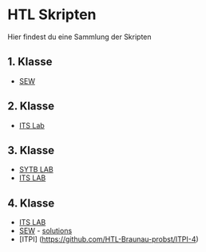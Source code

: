 # HTL Skripten

Hier findest du eine Sammlung der Skripten

## 1. Klasse
- [SEW](https://github.com/HTL-Braunau-probst/SEW-1)

## 2. Klasse
- [ITS Lab](https://github.com/HTL-Braunau-probst/ITSE-2-LAB)

## 3. Klasse
- [SYTB LAB](https://github.com/HTL-Braunau-probst/SYTB-3-LAB)
- [ITS LAB](https://github.com/HTL-Braunau-probst/ITSE-3-LAB)

## 4. Klasse
- [ITS LAB](https://github.com/HTL-Braunau-probst/ITSE-4-LAB)
- [SEW](https://github.com/HTL-Braunau-probst/SEW-4) - [solutions](https://github.com/HTL-Braunau-probst/SEW-4-solutions)
- [ITPI] (https://github.com/HTL-Braunau-probst/ITPI-4)

